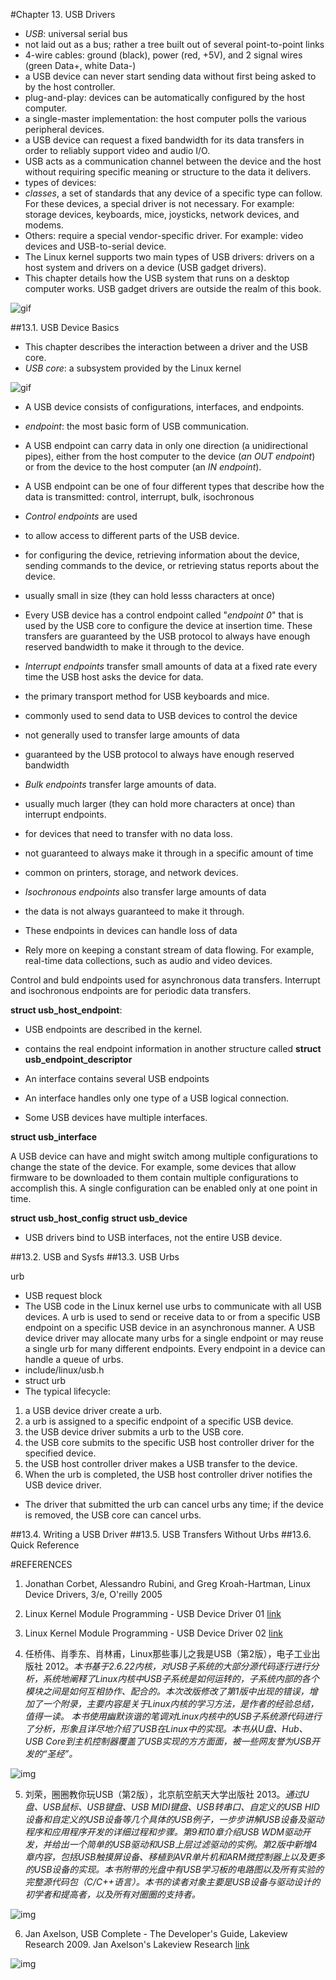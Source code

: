 #Chapter 13. USB Drivers

- _USB_: universal serial bus
- not laid out as a bus; rather a tree built out of several point-to-point links
- 4-wire cables: ground (black), power (red, +5V), and 2 signal wires (green Data+, white Data-)
- a USB device can never start sending data without first being asked to by the host controller.
- plug-and-play: devices can be automatically configured by the host computer.
- a single-master implementation: the host computer polls the various peripheral devices.
- a USB device can request a fixed bandwidth for its data transfers in order to reliably support video and audio I/O.
- USB acts as a communication channel between the device and the host without requiring specific meaning or structure to the data it delivers.
- types of devices: 
 - _classes_, a set of standards that any device of a specific type can follow. For these devices, a special driver is not necessary. For example: storage devices, keyboards, mice, joysticks, network devices, and modems.
 - Others: require a special vendor-specific driver. For example: video devices and USB-to-serial device.
- The Linux kernel supports two main types of USB drivers: drivers on a host system and drivers on a device (USB gadget drivers).
- This chapter details how the USB system that runs on a desktop computer works. USB gadget drivers are outside the realm of this book.

![gif](http://www.makelinux.net/ldd3/images/0596005903/figs/ldr3_1301.gif)

##13.1. USB Device Basics

- This chapter describes the interaction between a driver and the USB core.
- _USB core_: a subsystem provided by the Linux kernel

![gif](http://www.makelinux.net/ldd3/images/0596005903/figs/ldr3_1302.gif)

- A USB device consists of configurations, interfaces, and endpoints.
- _endpoint_: the most basic form of USB communication.
- A USB endpoint can carry data in only one direction (a unidirectional pipes), either from the host computer to the device (_an OUT endpoint_) or from the device to the host computer (an _IN endpoint_).
- A USB endpoint can be one of four different types that describe how the data is transmitted: control, interrupt, bulk, isochronous

- _Control endpoints_ are used 
 - to allow access to different parts of the USB device. 
 - for configuring the device, retrieving information about the device, sending commands to the device, or retrieving status reports about the device. 
 - usually small in size (they can hold lesss characters at once)
 - Every USB device has a control endpoint called "_endpoint 0_" that is used by the USB core to configure the device at insertion time. These transfers are guaranteed by the USB protocol to always have enough reserved bandwidth to make it through to the device.

- _Interrupt endpoints_ transfer small amounts of data at a fixed rate every time the USB host asks the device for data. 
 - the primary transport method for USB keyboards and mice. 
 - commonly used to send data to USB devices to control the device
 - not generally used to transfer large amounts of data
 - guaranteed by the USB protocol to always have enough reserved bandwidth

- _Bulk endpoints_ transfer large amounts of data. 
 - usually much larger (they can hold more characters at once) than interrupt endpoints.
 - for devices that need to transfer with no data loss. 
 - not guaranteed to always make it through in a specific amount of time
 - common on printers, storage, and network devices.

- _Isochronous endpoints_ also transfer large amounts of data
 - the data is not always guaranteed to make it through. 
 - These endpoints in devices can handle loss of data
 - Rely more on keeping a constant stream of data flowing. For example, real-time data collections, such as audio and video devices.

Control and buld endpoints used for asynchronous data transfers. Interrupt and isochronous endpoints are for periodic data transfers.

**struct usb\_host\_endpoint**: 
- USB endpoints are described in the kernel. 
-  contains the real endpoint information in another structure called **struct usb\_endpoint\_descriptor**


- An interface contains several USB endpoints
- An interface handles only one type of a USB logical connection.
- Some USB devices have multiple interfaces.

**struct usb\_interface**

A USB device can have and might switch among multiple configurations to change the state of the device. For example, some devices that allow firmware to be downloaded to them contain multiple configurations to accomplish this. A single configuration can be enabled only at one point in time.

**struct usb\_host\_config**
**struct usb\_device**

- USB drivers bind to USB interfaces, not the entire USB device.

##13.2. USB and Sysfs
##13.3. USB Urbs

urb
- USB request block
- The USB code in the Linux kernel use urbs to communicate with all USB devices. A urb is used to send or receive data to or from a specific USB endpoint on a specific USB device in an asynchronous manner. A USB device driver may allocate many urbs for a single endpoint or may reuse a single urb for many different endpoints. Every endpoint in a device can handle a queue of urbs.
- include/linux/usb.h
- struct urb
- The typical lifecycle:
 1. a USB device driver create a urb.
 2. a urb is assigned to a specific endpoint of a specific USB device.
 3. the USB device driver submits a urb to the USB core.
 4. the USB core submits to the specific USB host controller driver for the specified device.
 5. the USB host controller driver makes a USB transfer to the device.
 6. When the urb is completed, the USB host controller driver notifies the USB device driver.
- The driver that submitted the urb can cancel urbs any time; if the device is removed, the USB core can cancel urbs.






##13.4. Writing a USB Driver
##13.5. USB Transfers Without Urbs
##13.6. Quick Reference 

#REFERENCES
1. Jonathan Corbet, Alessandro Rubini, and Greg Kroah-Hartman, Linux Device Drivers, 3/e, O'reilly 2005

2. Linux Kernel Module Programming - USB Device Driver 01 [link](http://youtu.be/NYRhkGrt4Q4?list=PLM8zRjaI08aQKKdUIqObqLTp4o5A67pOy)

3. Linux Kernel Module Programming - USB Device Driver 02 [link](http://youtu.be/5IDL070RtoQ?list=PLM8zRjaI08aQKKdUIqObqLTp4o5A67pOy)

4. 任桥伟、肖季东、肖林甫，Linux那些事儿之我是USB（第2版），电子工业出版社 2012。_本书基于2.6.22内核，对USB子系统的大部分源代码逐行进行分析，系统地阐释了Linux内核中USB子系统是如何运转的，子系统内部的各个模块之间是如何互相协作、配合的。本次改版修改了第1版中出现的错误，增加了一个附录，主要内容是关于Linux内核的学习方法，是作者的经验总结，值得一读。 本书使用幽默诙谐的笔调对Linux内核中的USB子系统源代码进行了分析，形象且详尽地介绍了USB在Linux中的实现。本书从U盘、Hub、USB Core到主机控制器覆盖了USB实现的方方面面，被一些网友誉为USB开发的“圣经”。_

![img](http://218.249.32.138/web/9787121158179.jpg) 

5. 刘荣，圈圈教你玩USB（第2版），北京航空航天大学出版社 2013。_通过U盘、USB鼠标、USB键盘、USB MIDI键盘、USB转串口、自定义的USB HID设备和自定义的USB设备等几个具体的USB例子，一步步讲解USB设备及驱动程序和应用程序开发的详细过程和步骤。第9和10章介绍USB WDM驱动开发，并给出一个简单的USB驱动和USB上层过滤驱动的实例。第2版中新增4章内容，包括USB触摸屏设备、移植到AVR单片机和ARM微控制器上以及更多的USB设备的实现。本书附带的光盘中有USB学习板的电路图以及所有实验的完整源代码包（C/C++语言）。本书的读者对象主要是USB设备与驱动设计的初学者和提高者，以及所有对圈圈的支持者。_

![img](http://www.buaapress.com.cn/upload/book/9787512410923.jpg)

6. Jan Axelson, USB Complete - The Developer's Guide, Lakeview Research 2009. Jan Axelson's Lakeview Research [link](http://janaxelson.com/) 

![img](http://i4.ebkimg.com/previews/000/000434/000434434/000434434-hq-168-80.jpg)
